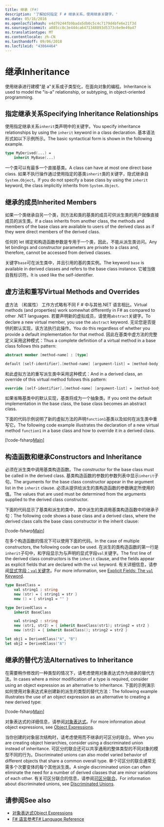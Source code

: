```yaml
---
title: 继承 (F#)
description: '了解如何指定 F # 继承关系，使用继承关键字。'
ms.date: 05/16/2016
ms.openlocfilehash: e4d79244fb9bada5db0c5c4c7179d4bfe6e21f3d
ms.sourcegitcommit: a885cc8c3e444ca6471348893d5373c6e9e49a47
ms.translationtype: MT
ms.contentlocale: zh-CN
ms.lasthandoff: 09/06/2018
ms.locfileid: "43864464"
---
```

# <a name="inheritance"></a><span data-ttu-id="8290d-103">继承</span><span class="sxs-lookup"><span data-stu-id="8290d-103">Inheritance</span></span>

<span data-ttu-id="8290d-104">使用继承进行建模"是 a"关系或子类型化，在面向对象的编程。</span><span class="sxs-lookup"><span data-stu-id="8290d-104">Inheritance is used to model the "is-a" relationship, or subtyping, in object-oriented programming.</span></span>

## <a name="specifying-inheritance-relationships"></a><span data-ttu-id="8290d-105">指定继承关系</span><span class="sxs-lookup"><span data-stu-id="8290d-105">Specifying Inheritance Relationships</span></span>

<span data-ttu-id="8290d-106">使用指定继承关系`inherit`类声明中的关键字。</span><span class="sxs-lookup"><span data-stu-id="8290d-106">You specify inheritance relationships by using the `inherit` keyword in a class declaration.</span></span> <span data-ttu-id="8290d-107">基本语法形式如以下示例所示。</span><span class="sxs-lookup"><span data-stu-id="8290d-107">The basic syntactical form is shown in the following example.</span></span>

```fsharp
type MyDerived(...) =
    inherit MyBase(...)
```

<span data-ttu-id="8290d-108">一个类可以有最多一个直接基类。</span><span class="sxs-lookup"><span data-stu-id="8290d-108">A class can have at most one direct base class.</span></span> <span data-ttu-id="8290d-109">如果不执行操作通过使用指定的基类`inherit`类的关键字，隐式继承自`System.Object`。</span><span class="sxs-lookup"><span data-stu-id="8290d-109">If you do not specify a base class by using the `inherit` keyword, the class implicitly inherits from `System.Object`.</span></span>

## <a name="inherited-members"></a><span data-ttu-id="8290d-110">继承的成员</span><span class="sxs-lookup"><span data-stu-id="8290d-110">Inherited Members</span></span>

<span data-ttu-id="8290d-111">如果一个类继承自另一个类，则方法和类的基类的成员可供派生类的用户就像直接成员的派生类。</span><span class="sxs-lookup"><span data-stu-id="8290d-111">If a class inherits from another class, the methods and members of the base class are available to users of the derived class as if they were direct members of the derived class.</span></span>

<span data-ttu-id="8290d-112">任何的 let 绑定和构造函数参数是专用于一个类，因此，不能从派生类访问。</span><span class="sxs-lookup"><span data-stu-id="8290d-112">Any let bindings and constructor parameters are private to a class and, therefore, cannot be accessed from derived classes.</span></span>

<span data-ttu-id="8290d-113">关键字`base`可在派生类中，并且引用的基的类实例。</span><span class="sxs-lookup"><span data-stu-id="8290d-113">The keyword `base` is available in derived classes and refers to the base class instance.</span></span> <span data-ttu-id="8290d-114">它被当做自我标识符。</span><span class="sxs-lookup"><span data-stu-id="8290d-114">It is used like the self-identifier.</span></span>

## <a name="virtual-methods-and-overrides"></a><span data-ttu-id="8290d-115">虚方法和重写</span><span class="sxs-lookup"><span data-stu-id="8290d-115">Virtual Methods and Overrides</span></span>

<span data-ttu-id="8290d-116">虚方法 （和属性） 工作方式略有不同 F # 中与其他.NET 语言相比。</span><span class="sxs-lookup"><span data-stu-id="8290d-116">Virtual methods (and properties) work somewhat differently in F# as compared to other .NET languages.</span></span> <span data-ttu-id="8290d-117">若要声明新的虚拟成员，请使用`abstract`关键字。</span><span class="sxs-lookup"><span data-stu-id="8290d-117">To declare a new virtual member, you use the `abstract` keyword.</span></span> <span data-ttu-id="8290d-118">无论您是否提供的默认实现，该方法执行此操作。</span><span class="sxs-lookup"><span data-stu-id="8290d-118">You do this regardless of whether you provide a default implementation for that method.</span></span> <span data-ttu-id="8290d-119">因此在基类中虚方法的完整定义采用这种模式：</span><span class="sxs-lookup"><span data-stu-id="8290d-119">Thus a complete definition of a virtual method in a base class follows this pattern:</span></span>

```fsharp
abstract member [method-name] : [type]

default [self-identifier].[method-name] [argument-list] = [method-body]
```

<span data-ttu-id="8290d-120">和此虚拟方法的重写派生类中采用这种模式：</span><span class="sxs-lookup"><span data-stu-id="8290d-120">And in a derived class, an override of this virtual method follows this pattern:</span></span>

```fsharp
override [self-identifier].[method-name] [argument-list] = [method-body]
```

<span data-ttu-id="8290d-121">如果省略基类中的默认实现，基类将成为一个抽象类。</span><span class="sxs-lookup"><span data-stu-id="8290d-121">If you omit the default implementation in the base class, the base class becomes an abstract class.</span></span>

<span data-ttu-id="8290d-122">下面的代码示例说明了新的虚拟方法的声明`function1`基类以及如何在派生类中重写它。</span><span class="sxs-lookup"><span data-stu-id="8290d-122">The following code example illustrates the declaration of a new virtual method `function1` in a base class and how to override it in a derived class.</span></span>

[!code-fsharp[Main](../../../samples/snippets/fsharp/lang-ref-1/snippet2601.fs)]

## <a name="constructors-and-inheritance"></a><span data-ttu-id="8290d-123">构造函数和继承</span><span class="sxs-lookup"><span data-stu-id="8290d-123">Constructors and Inheritance</span></span>

<span data-ttu-id="8290d-124">必须在派生类中调用基类构造函数。</span><span class="sxs-lookup"><span data-stu-id="8290d-124">The constructor for the base class must be called in the derived class.</span></span> <span data-ttu-id="8290d-125">基类构造函数的参数的参数列表中显示`inherit`子句。</span><span class="sxs-lookup"><span data-stu-id="8290d-125">The arguments for the base class constructor appear in the argument list in the `inherit` clause.</span></span> <span data-ttu-id="8290d-126">必须从提供给派生的类构造函数的参数确定所使用的值。</span><span class="sxs-lookup"><span data-stu-id="8290d-126">The values that are used must be determined from the arguments supplied to the derived class constructor.</span></span>

<span data-ttu-id="8290d-127">下面的代码显示了基类和派生的类中，其中派生的类调用基类构造函数中的继承子句：</span><span class="sxs-lookup"><span data-stu-id="8290d-127">The following code shows a base class and a derived class, where the derived class calls the base class constructor in the inherit clause:</span></span>

[!code-fsharp[Main](../../../samples/snippets/fsharp/lang-ref-1/snippet2602.fs)]

<span data-ttu-id="8290d-128">在多个构造函数的情况下可以使用下面的代码。</span><span class="sxs-lookup"><span data-stu-id="8290d-128">In the case of multiple constructors, the following code can be used.</span></span> <span data-ttu-id="8290d-129">在派生的类构造函数的第一行是`inherit`子句中，和字段显示为与声明的显式字段`val`关键字。</span><span class="sxs-lookup"><span data-stu-id="8290d-129">The first line of the derived class constructors is the `inherit` clause, and the fields appear as explicit fields that are declared with the `val` keyword.</span></span> <span data-ttu-id="8290d-130">有关详细信息，请参阅[显式字段：`val`关键字](members/explicit-fields-the-val-keyword.md)。</span><span class="sxs-lookup"><span data-stu-id="8290d-130">For more information, see [Explicit Fields: The `val` Keyword](members/explicit-fields-the-val-keyword.md).</span></span>

```fsharp
type BaseClass =
    val string1 : string
    new (str) = { string1 = str }
    new () = { string1 = "" }

type DerivedClass =
    inherit BaseClass

    val string2 : string
    new (str1, str2) = { inherit BaseClass(str1); string2 = str2 }
    new (str2) = { inherit BaseClass(); string2 = str2 }

let obj1 = DerivedClass("A", "B")
let obj2 = DerivedClass("A")
```

## <a name="alternatives-to-inheritance"></a><span data-ttu-id="8290d-131">继承的替代方法</span><span class="sxs-lookup"><span data-stu-id="8290d-131">Alternatives to Inheritance</span></span>

<span data-ttu-id="8290d-132">在需要稍作修改的一种类型的情况下，请考虑使用对象表达式作为继承的替代方法。</span><span class="sxs-lookup"><span data-stu-id="8290d-132">In cases where a minor modification of a type is required, consider using an object expression as an alternative to inheritance.</span></span> <span data-ttu-id="8290d-133">下面的示例演示如何使用对象表达式来创建新的派生的类型的替代方法：</span><span class="sxs-lookup"><span data-stu-id="8290d-133">The following example illustrates the use of an object expression as an alternative to creating a new derived type:</span></span>

[!code-fsharp[Main](../../../samples/snippets/fsharp/lang-ref-1/snippet2603.fs)]

<span data-ttu-id="8290d-134">对象表达式的详细信息，请参阅[对象表达式](object-expressions.md)。</span><span class="sxs-lookup"><span data-stu-id="8290d-134">For more information about object expressions, see [Object Expressions](object-expressions.md).</span></span>

<span data-ttu-id="8290d-135">当你创建的对象层次结构时，请考虑使用而不继承的可区分的联合。</span><span class="sxs-lookup"><span data-stu-id="8290d-135">When you are creating object hierarchies, consider using a discriminated union instead of inheritance.</span></span> <span data-ttu-id="8290d-136">可区分的联合还可以共享通用的整体类型的不同对象的模型不同的行为。</span><span class="sxs-lookup"><span data-stu-id="8290d-136">Discriminated unions can also model varied behavior of different objects that share a common overall type.</span></span> <span data-ttu-id="8290d-137">单个可区分的联合通常无需多个次要变体的每个其他派生类。</span><span class="sxs-lookup"><span data-stu-id="8290d-137">A single discriminated union can often eliminate the need for a number of derived classes that are minor variations of each other.</span></span> <span data-ttu-id="8290d-138">有关可区分联合的信息，请参阅[可区分联合](discriminated-unions.md)。</span><span class="sxs-lookup"><span data-stu-id="8290d-138">For information about discriminated unions, see [Discriminated Unions](discriminated-unions.md).</span></span>

## <a name="see-also"></a><span data-ttu-id="8290d-139">请参阅</span><span class="sxs-lookup"><span data-stu-id="8290d-139">See also</span></span>

- [<span data-ttu-id="8290d-140">对象表达式</span><span class="sxs-lookup"><span data-stu-id="8290d-140">Object Expressions</span></span>](object-expressions.md)
- [<span data-ttu-id="8290d-141">F# 语言参考</span><span class="sxs-lookup"><span data-stu-id="8290d-141">F# Language Reference</span></span>](index.md)
